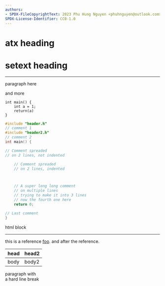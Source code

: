 ```yaml
---
authors:
- SPDX-FileCopyrightText: 2023 Phu Hung Nguyen <phuhnguyen@outlook.com>
SPDX-License-Identifier: CC0-1.0
---
```

# atx heading

setext heading
==

---

paragraph here

and more

    int main() {
        int a = 1;
        return(a)
    }

```c
#include "header.h"
// comment 1
#include "header2.h"
// comment 2
int main() {

// Comment spreaded
// on 2 lines, not indented

    // Comment spreaded
    // on 2 lines, indented



    // A super long long comment
    // on multiple lines
    // trying to make it into 3 lines
    // now the fourth one here
    return 0;

// Last comment
}
```

<div>
    <p>html block</p>
    <hr>
</div>

[foo]: /url "title"

this is a reference [foo]. and after the reference.

| head | head2 |
|------|-------|
| body | body2 |

paragraph with  
a hard line break